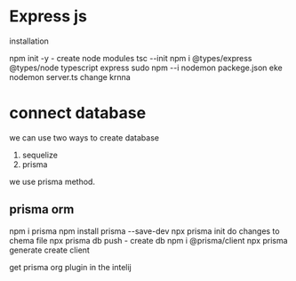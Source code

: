 # Express js

installation

npm init -y - create node modules
tsc --init
npm i @types/express @types/node typescript express
sudo npm --i nodemon
packege.json eke nodemon server.ts change krnna

# connect database

we can use two ways to create database
1. sequelize
2. prisma

we use prisma method.


## prisma orm

npm i prisma
npm install prisma --save-dev
npx prisma init
do changes to chema file
npx prisma db push - create db
npm i @prisma/client
npx prisma generate
create client

get prisma org plugin in the intelij



